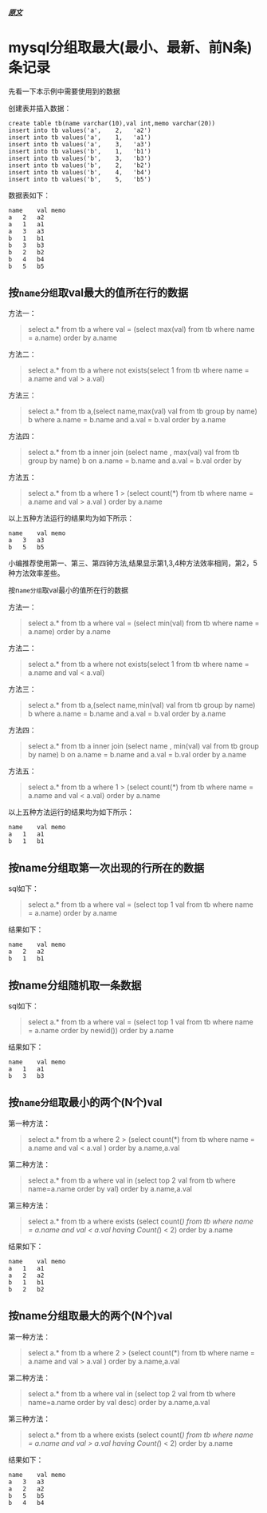 ##### [原文](http://www.manongjc.com/article/1082.html)

# mysql分组取最大(最小、最新、前N条)条记录

先看一下本示例中需要使用到的数据

创建表并插入数据：
```mysql
create table tb(name varchar(10),val int,memo varchar(20))
insert into tb values('a',    2,   'a2')
insert into tb values('a',    1,   'a1')
insert into tb values('a',    3,   'a3')
insert into tb values('b',    1,   'b1')
insert into tb values('b',    3,   'b3')
insert into tb values('b',    2,   'b2')
insert into tb values('b',    4,   'b4')
insert into tb values('b',    5,   'b5')
```
数据表如下：
```
name	val	memo
a	2	a2
a	1	a1
a	3	a3
b	1	b1
b	3	b3
b	2	b2
b	4	b4
b	5	b5
```

## 按`name分组`取val最大的值所在行的数据

方法一：
>select a.* from tb a where val = (select max(val) from tb where name = a.name) order by a.name

方法二：
> select a.* from tb a where not exists(select 1 from tb where name = a.name and val > a.val)

方法三：
> select a.* from tb a,(select name,max(val) val from tb group by name) b where a.name = b.name and a.val = b.val order by a.name

方法四：
> select a.* from tb a inner join (select name , max(val) val from tb group by name) b on a.name = b.name and a.val = b.val order by

方法五：
> select a.* from tb a where 1 > (select count(*) from tb where name = a.name and val > a.val ) order by a.name

以上五种方法运行的结果均为如下所示：
```
name	val	memo
a	3	a3
b	5	b5
```
小编推荐使用第一、第三、第四钟方法,结果显示第1,3,4种方法效率相同，第2，5种方法效率差些。

按n`ame分组`取val最小的值所在行的数据

方法一：
> select a.* from tb a where val = (select min(val) from tb where name = a.name) order by a.name

方法二：
> select a.* from tb a where not exists(select 1 from tb where name = a.name and val < a.val)

方法三：
> select a.* from tb a,(select name,min(val) val from tb group by name) b where a.name = b.name and a.val = b.val order by a.name

方法四：
> select a.* from tb a inner join (select name , min(val) val from tb group by name) b on a.name = b.name and a.val = b.val order by a.name

方法五：
> select a.* from tb a where 1 > (select count(*) from tb where name = a.name and val < a.val) order by a.name

以上五种方法运行的结果均为如下所示：
```
name	val	memo
a	1	a1
b	1	b1
```

## 按name分组取第一次出现的行所在的数据 
sql如下：

> select a.* from tb a where val = (select top 1 val from tb where name = a.name) order by a.name

结果如下：
```
name	val	memo
a	2	a2
b	1	b1
``` 

## 按name分组随机取一条数据
sql如下：

> select a.* from tb a where val = (select top 1 val from tb where name = a.name order by newid()) order by a.name

结果如下：
```
name	val	memo
a	1	a1
b	3	b3
```

## 按`name分组`取最小的两个(N个)val
第一种方法：
> select a.* from tb a where 2 > (select count(*) from tb where name = a.name and val < a.val ) order by a.name,a.val

第二种方法：
> select a.* from tb a where val in (select top 2 val from tb where name=a.name order by val) order by a.name,a.val

第三种方法：
> select a.* from tb a where exists (select count(*) from tb where name = a.name and val < a.val having Count(*) < 2) order by a.name

结果如下：
```
name	val	memo
a	1	a1
a	2	a2
b	1	b1
b	2	b2
```

## 按name分组取最大的两个(N个)val
第一种方法：
> select a.* from tb a where 2 > (select count(*) from tb where name = a.name and val > a.val ) order by a.name,a.val

第二种方法：
> select a.* from tb a where val in (select top 2 val from tb where name=a.name order by val desc) order by a.name,a.val

第三种方法：
> select a.* from tb a where exists (select count(*) from tb where name = a.name and val > a.val having Count(*) < 2) order by a.name

结果如下：
```
name	val	memo
a	3	a3
a	2	a2
b	5	b5
b	4	b4
```